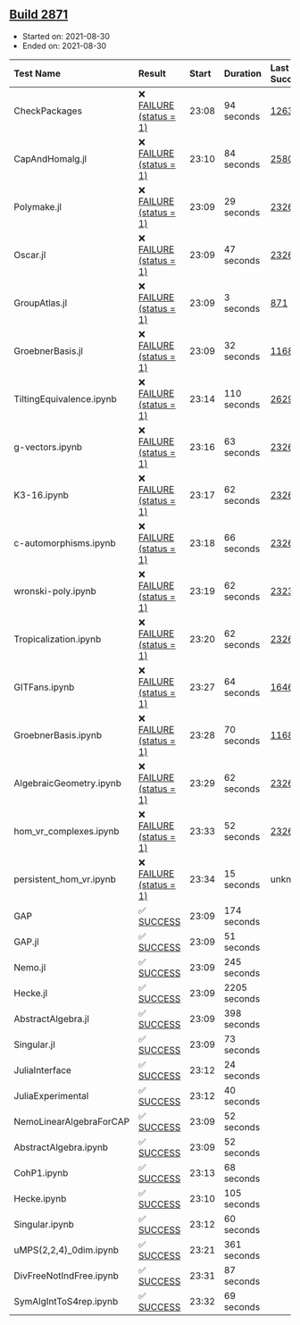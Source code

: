 ## [Build 2871](https://oscarci.mathematik.uni-kl.de/job/oscar-stable/2871/)

* Started on: 2021-08-30
* Ended on: 2021-08-30

| Test Name    | Result | Start | Duration | Last Success | First Failure |
|:-------------|:-------|:------|:---------|:-------------|:--------------|
| CheckPackages | ❌ [FAILURE (status = 1)](https://oscarci.mathematik.uni-kl.de/job/oscar-stable/2871/artifact/logs/build-2871/CheckPackages.log) | 23:08 | 94 seconds | [1263](https://oscarci.mathematik.uni-kl.de/job/oscar-stable/1263/) | [1264](https://oscarci.mathematik.uni-kl.de/job/oscar-stable/1264/) |
| CapAndHomalg.jl | ❌ [FAILURE (status = 1)](https://oscarci.mathematik.uni-kl.de/job/oscar-stable/2871/artifact/logs/build-2871/CapAndHomalg.jl.log) | 23:10 | 84 seconds | [2580](https://oscarci.mathematik.uni-kl.de/job/oscar-stable/2580/) | [2581](https://oscarci.mathematik.uni-kl.de/job/oscar-stable/2581/) |
| Polymake.jl | ❌ [FAILURE (status = 1)](https://oscarci.mathematik.uni-kl.de/job/oscar-stable/2871/artifact/logs/build-2871/Polymake.jl.log) | 23:09 | 29 seconds | [2326](https://oscarci.mathematik.uni-kl.de/job/oscar-stable/2326/) | [2327](https://oscarci.mathematik.uni-kl.de/job/oscar-stable/2327/) |
| Oscar.jl | ❌ [FAILURE (status = 1)](https://oscarci.mathematik.uni-kl.de/job/oscar-stable/2871/artifact/logs/build-2871/Oscar.jl.log) | 23:09 | 47 seconds | [2326](https://oscarci.mathematik.uni-kl.de/job/oscar-stable/2326/) | [2327](https://oscarci.mathematik.uni-kl.de/job/oscar-stable/2327/) |
| GroupAtlas.jl | ❌ [FAILURE (status = 1)](https://oscarci.mathematik.uni-kl.de/job/oscar-stable/2871/artifact/logs/build-2871/GroupAtlas.jl.log) | 23:09 | 3 seconds | [871](https://oscarci.mathematik.uni-kl.de/job/oscar-stable/871/) | [872](https://oscarci.mathematik.uni-kl.de/job/oscar-stable/872/) |
| GroebnerBasis.jl | ❌ [FAILURE (status = 1)](https://oscarci.mathematik.uni-kl.de/job/oscar-stable/2871/artifact/logs/build-2871/GroebnerBasis.jl.log) | 23:09 | 32 seconds | [1168](https://oscarci.mathematik.uni-kl.de/job/oscar-stable/1168/) | [1169](https://oscarci.mathematik.uni-kl.de/job/oscar-stable/1169/) |
| TiltingEquivalence.ipynb | ❌ [FAILURE (status = 1)](https://oscarci.mathematik.uni-kl.de/job/oscar-stable/2871/artifact/logs/build-2871/TiltingEquivalence.ipynb.log) | 23:14 | 110 seconds | [2629](https://oscarci.mathematik.uni-kl.de/job/oscar-stable/2629/) | [2630](https://oscarci.mathematik.uni-kl.de/job/oscar-stable/2630/) |
| g-vectors.ipynb | ❌ [FAILURE (status = 1)](https://oscarci.mathematik.uni-kl.de/job/oscar-stable/2871/artifact/logs/build-2871/g-vectors.ipynb.log) | 23:16 | 63 seconds | [2326](https://oscarci.mathematik.uni-kl.de/job/oscar-stable/2326/) | [2327](https://oscarci.mathematik.uni-kl.de/job/oscar-stable/2327/) |
| K3-16.ipynb | ❌ [FAILURE (status = 1)](https://oscarci.mathematik.uni-kl.de/job/oscar-stable/2871/artifact/logs/build-2871/K3-16.ipynb.log) | 23:17 | 62 seconds | [2326](https://oscarci.mathematik.uni-kl.de/job/oscar-stable/2326/) | [2327](https://oscarci.mathematik.uni-kl.de/job/oscar-stable/2327/) |
| c-automorphisms.ipynb | ❌ [FAILURE (status = 1)](https://oscarci.mathematik.uni-kl.de/job/oscar-stable/2871/artifact/logs/build-2871/c-automorphisms.ipynb.log) | 23:18 | 66 seconds | [2326](https://oscarci.mathematik.uni-kl.de/job/oscar-stable/2326/) | [2327](https://oscarci.mathematik.uni-kl.de/job/oscar-stable/2327/) |
| wronski-poly.ipynb | ❌ [FAILURE (status = 1)](https://oscarci.mathematik.uni-kl.de/job/oscar-stable/2871/artifact/logs/build-2871/wronski-poly.ipynb.log) | 23:19 | 62 seconds | [2323](https://oscarci.mathematik.uni-kl.de/job/oscar-stable/2323/) | [2324](https://oscarci.mathematik.uni-kl.de/job/oscar-stable/2324/) |
| Tropicalization.ipynb | ❌ [FAILURE (status = 1)](https://oscarci.mathematik.uni-kl.de/job/oscar-stable/2871/artifact/logs/build-2871/Tropicalization.ipynb.log) | 23:20 | 62 seconds | [2326](https://oscarci.mathematik.uni-kl.de/job/oscar-stable/2326/) | [2327](https://oscarci.mathematik.uni-kl.de/job/oscar-stable/2327/) |
| GITFans.ipynb | ❌ [FAILURE (status = 1)](https://oscarci.mathematik.uni-kl.de/job/oscar-stable/2871/artifact/logs/build-2871/GITFans.ipynb.log) | 23:27 | 64 seconds | [1646](https://oscarci.mathematik.uni-kl.de/job/oscar-stable/1646/) | [1647](https://oscarci.mathematik.uni-kl.de/job/oscar-stable/1647/) |
| GroebnerBasis.ipynb | ❌ [FAILURE (status = 1)](https://oscarci.mathematik.uni-kl.de/job/oscar-stable/2871/artifact/logs/build-2871/GroebnerBasis.ipynb.log) | 23:28 | 70 seconds | [1168](https://oscarci.mathematik.uni-kl.de/job/oscar-stable/1168/) | [1169](https://oscarci.mathematik.uni-kl.de/job/oscar-stable/1169/) |
| AlgebraicGeometry.ipynb | ❌ [FAILURE (status = 1)](https://oscarci.mathematik.uni-kl.de/job/oscar-stable/2871/artifact/logs/build-2871/AlgebraicGeometry.ipynb.log) | 23:29 | 62 seconds | [2326](https://oscarci.mathematik.uni-kl.de/job/oscar-stable/2326/) | [2327](https://oscarci.mathematik.uni-kl.de/job/oscar-stable/2327/) |
| hom_vr_complexes.ipynb | ❌ [FAILURE (status = 1)](https://oscarci.mathematik.uni-kl.de/job/oscar-stable/2871/artifact/logs/build-2871/hom_vr_complexes.ipynb.log) | 23:33 | 52 seconds | [2326](https://oscarci.mathematik.uni-kl.de/job/oscar-stable/2326/) | [2327](https://oscarci.mathematik.uni-kl.de/job/oscar-stable/2327/) |
| persistent_hom_vr.ipynb | ❌ [FAILURE (status = 1)](https://oscarci.mathematik.uni-kl.de/job/oscar-stable/2871/artifact/logs/build-2871/persistent_hom_vr.ipynb.log) | 23:34 | 15 seconds | unknown | unknown |
| GAP | ✅ [SUCCESS](https://oscarci.mathematik.uni-kl.de/job/oscar-stable/2871/artifact/logs/build-2871/GAP.log) | 23:09 | 174 seconds |  |  |
| GAP.jl | ✅ [SUCCESS](https://oscarci.mathematik.uni-kl.de/job/oscar-stable/2871/artifact/logs/build-2871/GAP.jl.log) | 23:09 | 51 seconds |  |  |
| Nemo.jl | ✅ [SUCCESS](https://oscarci.mathematik.uni-kl.de/job/oscar-stable/2871/artifact/logs/build-2871/Nemo.jl.log) | 23:09 | 245 seconds |  |  |
| Hecke.jl | ✅ [SUCCESS](https://oscarci.mathematik.uni-kl.de/job/oscar-stable/2871/artifact/logs/build-2871/Hecke.jl.log) | 23:09 | 2205 seconds |  |  |
| AbstractAlgebra.jl | ✅ [SUCCESS](https://oscarci.mathematik.uni-kl.de/job/oscar-stable/2871/artifact/logs/build-2871/AbstractAlgebra.jl.log) | 23:09 | 398 seconds |  |  |
| Singular.jl | ✅ [SUCCESS](https://oscarci.mathematik.uni-kl.de/job/oscar-stable/2871/artifact/logs/build-2871/Singular.jl.log) | 23:09 | 73 seconds |  |  |
| JuliaInterface | ✅ [SUCCESS](https://oscarci.mathematik.uni-kl.de/job/oscar-stable/2871/artifact/logs/build-2871/JuliaInterface.log) | 23:12 | 24 seconds |  |  |
| JuliaExperimental | ✅ [SUCCESS](https://oscarci.mathematik.uni-kl.de/job/oscar-stable/2871/artifact/logs/build-2871/JuliaExperimental.log) | 23:12 | 40 seconds |  |  |
| NemoLinearAlgebraForCAP | ✅ [SUCCESS](https://oscarci.mathematik.uni-kl.de/job/oscar-stable/2871/artifact/logs/build-2871/NemoLinearAlgebraForCAP.log) | 23:09 | 52 seconds |  |  |
| AbstractAlgebra.ipynb | ✅ [SUCCESS](https://oscarci.mathematik.uni-kl.de/job/oscar-stable/2871/artifact/logs/build-2871/AbstractAlgebra.ipynb.log) | 23:09 | 52 seconds |  |  |
| CohP1.ipynb | ✅ [SUCCESS](https://oscarci.mathematik.uni-kl.de/job/oscar-stable/2871/artifact/logs/build-2871/CohP1.ipynb.log) | 23:13 | 68 seconds |  |  |
| Hecke.ipynb | ✅ [SUCCESS](https://oscarci.mathematik.uni-kl.de/job/oscar-stable/2871/artifact/logs/build-2871/Hecke.ipynb.log) | 23:10 | 105 seconds |  |  |
| Singular.ipynb | ✅ [SUCCESS](https://oscarci.mathematik.uni-kl.de/job/oscar-stable/2871/artifact/logs/build-2871/Singular.ipynb.log) | 23:12 | 60 seconds |  |  |
| uMPS(2,2,4)_0dim.ipynb | ✅ [SUCCESS](https://oscarci.mathematik.uni-kl.de/job/oscar-stable/2871/artifact/logs/build-2871/uMPS-2-2-4-_0dim.ipynb.log) | 23:21 | 361 seconds |  |  |
| DivFreeNotIndFree.ipynb | ✅ [SUCCESS](https://oscarci.mathematik.uni-kl.de/job/oscar-stable/2871/artifact/logs/build-2871/DivFreeNotIndFree.ipynb.log) | 23:31 | 87 seconds |  |  |
| SymAlgIntToS4rep.ipynb | ✅ [SUCCESS](https://oscarci.mathematik.uni-kl.de/job/oscar-stable/2871/artifact/logs/build-2871/SymAlgIntToS4rep.ipynb.log) | 23:32 | 69 seconds |  |  |
